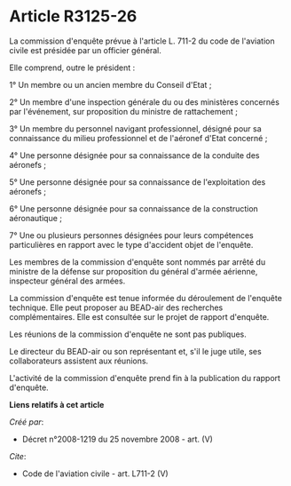 # Article R3125-26

La commission d'enquête prévue à l'article L. 711-2 du code de l'aviation civile est présidée par un officier général. 

Elle comprend, outre le président : 

1° Un membre ou un ancien membre du Conseil d'Etat ; 

2° Un membre d'une inspection générale du ou des ministères concernés par l'événement, sur proposition du ministre de
rattachement ; 

3° Un membre du personnel navigant professionnel, désigné pour sa connaissance du milieu professionnel et de l'aéronef d'Etat
concerné ; 

4° Une personne désignée pour sa connaissance de la conduite des aéronefs ; 

5° Une personne désignée pour sa connaissance de l'exploitation des aéronefs ; 

6° Une personne désignée pour sa connaissance de la construction aéronautique ; 

7° Une ou plusieurs personnes désignées pour leurs compétences particulières en rapport avec le type d'accident objet de
l'enquête. 

Les membres de la commission d'enquête sont nommés par arrêté du ministre de la défense sur proposition du général d'armée
aérienne, inspecteur général des armées. 

La commission d'enquête est tenue informée du déroulement de l'enquête technique. Elle peut proposer au BEAD-air des
recherches complémentaires. Elle est consultée sur le projet de rapport d'enquête. 

Les réunions de la commission d'enquête ne sont pas publiques. 

Le directeur du BEAD-air ou son représentant et, s'il le juge utile, ses collaborateurs assistent aux réunions.

L'activité de la commission d'enquête prend fin à la publication du rapport d'enquête.

**Liens relatifs à cet article**

_Créé par_:

  - Décret n°2008-1219 du 25 novembre 2008 - art. (V)

_Cite_:

  - Code de l'aviation civile - art. L711-2 (V)
